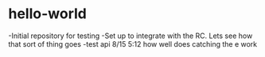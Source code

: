 # hello-world
-Initial repository for testing
-Set up to integrate with the RC. Lets see how that sort of thing goes
-test api 8/15 5:12
how well does catching the e work
